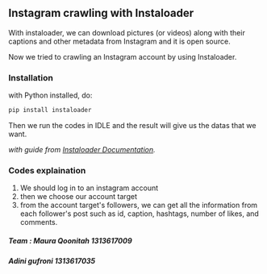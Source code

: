 ## Instagram crawling with Instaloader
With instaloader, we can download pictures (or videos) along with their captions and other metadata from Instagram and it is open source.

Now we tried to crawling an Instagram account by using Instaloader.
### Installation
with Python installed, do:
```python
pip install instaloader
```
Then we run the codes in IDLE and the result will give us the datas that we want.

_with guide from [Instaloader Documentation](https://instaloader.github.io/)._

### Codes explaination
1. We should log in to an instagram account
2. then we choose our account target
3. from the account target's followers, we can get all the information from each follower's post such as id, caption, hashtags, number of likes, and comments.


##### Team :  Maura Qoonitah  1313617009
#####         Adini gufroni   1313617035
